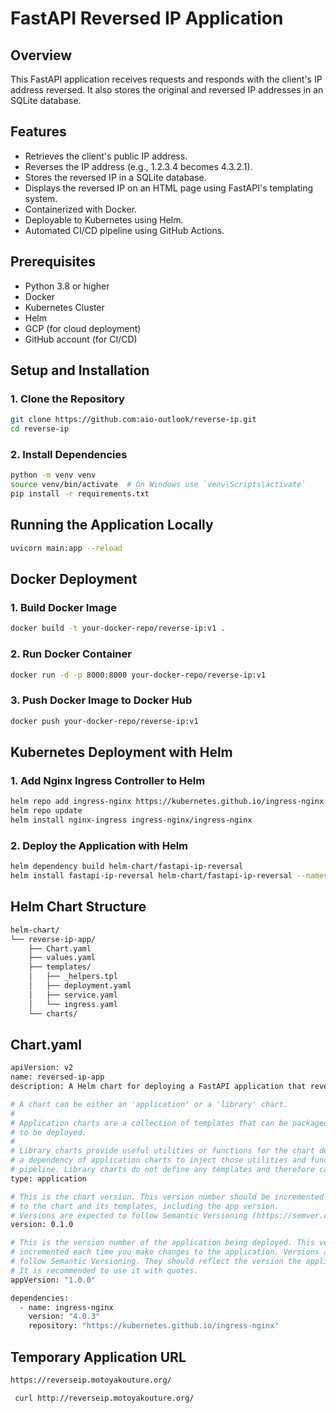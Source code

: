 # FastAPI Reversed IP Application

## Overview

This FastAPI application receives requests and responds with the client's IP address reversed. It also stores the original and reversed IP addresses in an SQLite database.

## Features

- Retrieves the client's public IP address.
- Reverses the IP address (e.g., 1.2.3.4 becomes 4.3.2.1).
- Stores the reversed IP in a SQLite database.
- Displays the reversed IP on an HTML page using FastAPI's templating system.
- Containerized with Docker.
- Deployable to Kubernetes using Helm.
- Automated CI/CD pipeline using GitHub Actions.

## Prerequisites

- Python 3.8 or higher
- Docker
- Kubernetes Cluster
- Helm
- GCP (for cloud deployment)
- GitHub account (for CI/CD)

## Setup and Installation

### 1. Clone the Repository

```bash
git clone https://github.com:aio-outlook/reverse-ip.git
cd reverse-ip

```

### 2. Install Dependencies

```bash
python -m venv venv
source venv/bin/activate  # On Windows use `venv\Scripts\activate`
pip install -r requirements.txt
```

##  Running the Application Locally

```bash
uvicorn main:app --reload
```

## Docker Deployment

### 1. Build Docker Image

```bash
docker build -t your-docker-repo/reverse-ip:v1 .
```

### 2. Run Docker Container

```bash
docker run -d -p 8000:8000 your-docker-repo/reverse-ip:v1

```

### 3. Push Docker Image to Docker Hub

```bash
docker push your-docker-repo/reverse-ip:v1
```

## Kubernetes Deployment with Helm

### 1. Add Nginx Ingress Controller to Helm

```bash
helm repo add ingress-nginx https://kubernetes.github.io/ingress-nginx
helm repo update
helm install nginx-ingress ingress-nginx/ingress-nginx

```

### 2. Deploy the Application with Helm

```bash
helm dependency build helm-chart/fastapi-ip-reversal
helm install fastapi-ip-reversal helm-chart/fastapi-ip-reversal --namespace your-namespace

```

## Helm Chart Structure

```bash
helm-chart/
└── reverse-ip-app/
    ├── Chart.yaml
    ├── values.yaml
    ├── templates/
    │   ├── _helpers.tpl
    │   ├── deployment.yaml
    │   ├── service.yaml
    │   └── ingress.yaml
    └── charts/
```

## Chart.yaml

```bash
apiVersion: v2
name: reversed-ip-app
description: A Helm chart for deploying a FastAPI application that reverses IP addresses

# A chart can be either an 'application' or a 'library' chart.
#
# Application charts are a collection of templates that can be packaged into versioned archives
# to be deployed.
#
# Library charts provide useful utilities or functions for the chart developer. They're included as
# a dependency of application charts to inject those utilities and functions into the rendering
# pipeline. Library charts do not define any templates and therefore cannot be deployed.
type: application

# This is the chart version. This version number should be incremented each time you make changes
# to the chart and its templates, including the app version.
# Versions are expected to follow Semantic Versioning (https://semver.org/)
version: 0.1.0

# This is the version number of the application being deployed. This version number should be
# incremented each time you make changes to the application. Versions are not expected to
# follow Semantic Versioning. They should reflect the version the application is using.
# It is recommended to use it with quotes.
appVersion: "1.0.0"

dependencies:
  - name: ingress-nginx
    version: "4.0.3"
    repository: "https://kubernetes.github.io/ingress-nginx"

```

## Temporary Application URL

```bash
https://reverseip.motoyakouture.org/

 curl http://reverseip.motoyakouture.org/

```